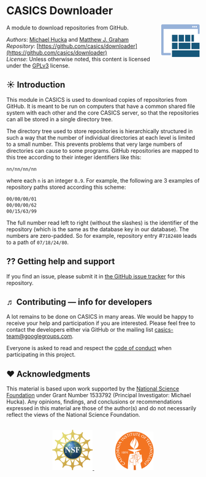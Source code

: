 CASICS Downloader
================

<img width="100px" align="right" src=".graphics/casics-logo-small.svg">

A module to download repositories from GitHub.

*Authors*:      [Michael Hucka](http://github.com/mhucka) and [Matthew J. Graham](https://github.com/doccosmos)<br>
*Repository*:   [https://github.com/casics/downloader](https://github.com/casics/downloader)<br>
*License*:      Unless otherwise noted, this content is licensed under the [GPLv3](https://www.gnu.org/licenses/gpl-3.0.en.html) license.

☀ Introduction
-----------------------------

This module in CASICS is used to download copies of repositories from GitHub.  It is meant to be run on computers that have a common shared file system with each other and the core CASICS server, so that the repositories can all be stored in a single directory tree.

The directory tree used to store repositories is hierarchically structured in such a way that the number of individual directories at each level is limited to a small number.  This prevents problems that very large numbers of directories can cause to some programs.  GitHub repositories are mapped to this tree according to their integer identifiers like this:

```
nn/nn/nn/nn
```

where each `n` is an integer `0`..`9`.  For example, the following are 3 examples of repository paths stored according this scheme:

```
00/00/00/01
00/00/00/62
00/15/63/99
```

The full number read left to right (without the slashes) is the identifier of the repository (which is the same as the database key in our database).  The numbers are zero-padded.  So for example, repository entry #`7182480` leads to a path of `07/18/24/80`.

⁇ Getting help and support
--------------------------

If you find an issue, please submit it in [the GitHub issue tracker](https://github.com/casics/downloader/issues) for this repository.

♬ Contributing &mdash; info for developers
------------------------------------------

A lot remains to be done on CASICS in many areas.  We would be happy to receive your help and participation if you are interested.  Please feel free to contact the developers either via GitHub or the mailing list [casics-team@googlegroups.com](casics-team@googlegroups.com).

Everyone is asked to read and respect the [code of conduct](CONDUCT.md) when participating in this project.

❤️ Acknowledgments
------------------

This material is based upon work supported by the [National Science Foundation](https://nsf.gov) under Grant Number 1533792 (Principal Investigator: Michael Hucka).  Any opinions, findings, and conclusions or recommendations expressed in this material are those of the author(s) and do not necessarily reflect the views of the National Science Foundation.

<br>
<div align="center">
  <a href="https://www.nsf.gov">
    <img width="105" height="105" src=".graphics/NSF.svg">
  </a>
  &nbsp;&nbsp;&nbsp;&nbsp;&nbsp;&nbsp;
  &nbsp;&nbsp;&nbsp;&nbsp;&nbsp;&nbsp;
  <a href="https://www.caltech.edu">
    <img width="100" height="100" src=".graphics/caltech-round.svg">
  </a>
</div>
